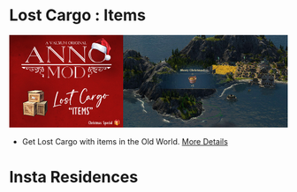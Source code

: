 # Lost Cargo : Items

![](./files/lostcargobanner.jpg)

- Get Lost Cargo with items in the Old World. [More Details](./files/LOSTCARGO.md)


# Insta Residences
